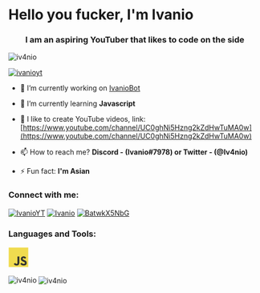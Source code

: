 <h1 align="left">Hello you fucker, I'm Ivanio
</h1>

<h3 align="center">I am an aspiring YouTuber that likes to code on the side</h3>

<p align="left"> <img src="https://komarev.com/ghpvc/?username=iv4nio&label=Profile%20views&color=0e75b6&style=flat" alt="iv4nio" /> </p>

<p align="left"> <a href="https://twitter.com/ivanioyt" target="blank"><img src="https://img.shields.io/twitter/follow/ivanioyt?logo=twitter&style=for-the-badge" alt="ivanioyt" /></a> </p>

- 🔭 I’m currently working on [IvanioBot](https://github.com/Iv4nio/IvanioBot)

- 🌱 I’m currently learning **Javascript**

- 🎥 I like to create YouTube videos, link: [https://www.youtube.com/channel/UC0ghNi5Hzng2kZdHwTuMA0w](https://www.youtube.com/channel/UC0ghNi5Hzng2kZdHwTuMA0w)

- 📫 How to reach me? **Discord - (Ivanio#7978) or Twitter - (@Iv4nio)**

- ⚡ Fun fact: **I'm Asian**

<h3 align="left">Connect with me:</h3>
<p align="left">
<a href="https://twitter.com/ivanioyt" target="blank"><img align="center" src="https://raw.githubusercontent.com/rahuldkjain/github-profile-readme-generator/neutral-icons/src/images/icons/Social/twitter.svg" alt="IvanioYT" height="30" width="40" /></a>
<a href="https://www.youtube.com/c/ivanio" target="blank"><img align="center" src="https://raw.githubusercontent.com/rahuldkjain/github-profile-readme-generator/neutral-icons/src/images/icons/Social/youtube.svg" alt="Ivanio" height="30" width="40" /></a>
<a href="https://discord.gg/BatwkX5NbG" target="blank"><img align="center" src="https://raw.githubusercontent.com/rahuldkjain/github-profile-readme-generator/neutral-icons/src/images/icons/Social/discord.svg" alt="BatwkX5NbG" height="30" width="40" /></a>
</p>

<h3 align="left">Languages and Tools:</h3>
<p align="left"> <a href="https://developer.mozilla.org/en-US/docs/Web/JavaScript" target="_blank"> <img src="https://raw.githubusercontent.com/devicons/devicon/master/icons/javascript/javascript-original.svg" alt="javascript" width="40" height="40"/> </a> </p>

<p><img align="left" src="https://github-readme-stats.vercel.app/api/top-langs?username=iv4nio&show_icons=true&locale=en&layout=compact" alt="iv4nio" /></p>

<p>&nbsp;<img align="center" src="https://github-readme-stats.vercel.app/api?username=iv4nio&show_icons=true&locale=en" alt="iv4nio" /></p>
